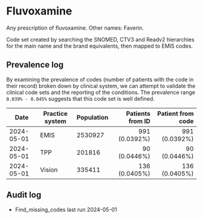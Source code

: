 # Fluvoxamine

Any prescription of fluvoxamine. Other names: Faverin.

Code set created by searching the SNOMED, CTV3 and Readv2 hierarchies for the main name and the brand equivalents, then mapped to EMIS codes.

## Prevalence log

By examining the prevalence of codes (number of patients with the code in their record) broken down by clinical system, we can attempt to validate the clinical code sets and the reporting of the conditions. The prevalence range `0.039% - 0.045%` suggests that this code set is well defined.

| Date       | Practice system | Population | Patients from ID | Patient from code |
| ---------- | --------------- | ---------- | ---------------: | ----------------: |
| 2024-05-01 | EMIS            | 2530927    |    991 (0.0392%) |     991 (0.0392%) |
| 2024-05-01 | TPP             | 201816     |     90 (0.0446%) |      90 (0.0446%) |
| 2024-05-01 | Vision          | 335411     |    136 (0.0405%) |     136 (0.0405%) |

## Audit log

- Find_missing_codes last run 2024-05-01
